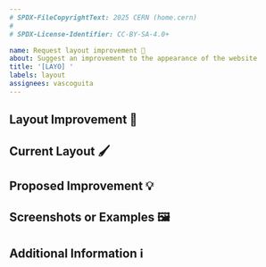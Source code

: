 ```yaml
---
# SPDX-FileCopyrightText: 2025 CERN (home.cern)
#
# SPDX-License-Identifier: CC-BY-SA-4.0+

name: Request layout improvement 🎨
about: Suggest an improvement to the appearance of the website
title: '[LAYO] '
labels: layout
assignees: vascoguita
---
```


## Layout Improvement 📝

<!--
  Briefly describe the layout improvement you're suggesting for the website.
-->

## Current Layout 🖌️

<!--
  Describe the current state of the website layout, and point out specific areas
  that need improvement.
-->

## Proposed Improvement 💡

<!-- Share your ideas or suggestions on how the layout could be enhanced. -->

## Screenshots or Examples 🖼️

<!-- Include screenshots or examples to help illustrate your suggestions. -->

## Additional Information ℹ️

<!--
  Provide any extra information or context that might be helpful for
  understanding the improvement.
-->
